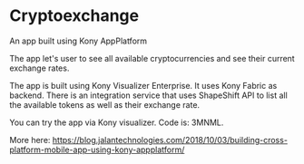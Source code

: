 # Cryptoexchange
An app built using Kony AppPlatform

The app let's user to see all available cryptocurrencies and see their current exchange rates.

The app is built using Kony Visualizer Enterprise. It uses Kony Fabric as backend. There is an integration service that uses ShapeShift API to list all the available tokens as well as their exchange rate.

You can try the app via Kony visualizer. Code is: 3MNML.

More here: https://blog.jalantechnologies.com/2018/10/03/building-cross-platform-mobile-app-using-kony-appplatform/
